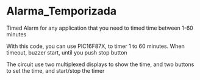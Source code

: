 Alarma_Temporizada
==================

Timed Alarm for any application that you need to timed time between 1-60 minutes

With this code, you can use PIC16F87X, to timer 1 to 60 minutes. When timeout, buzzer start, until you push stop button

The circuit use two multiplexed displays to show the time, and two buttons to set the time, and start/stop the timer
